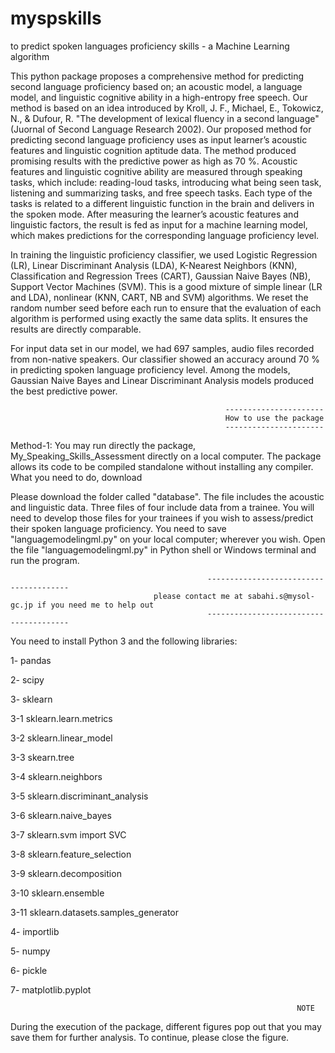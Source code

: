 # myspskills
to predict spoken languages proficiency skills - a Machine Learning algorithm 

This python package proposes a comprehensive method for predicting second language proficiency based on; an acoustic model, a language model, and linguistic cognitive ability in a high-entropy free speech. Our method is based on an idea introduced by Kroll, J. F., Michael, E., Tokowicz, N., & Dufour, R. "The development of lexical fluency in a second language" (Juornal of Second Language Research 2002). Our proposed method for predicting second language proficiency uses as input learner’s acoustic features and linguistic cognition aptitude data. The method produced promising results with the predictive power as high as 70 %. Acoustic features and linguistic cognitive ability are measured through speaking tasks, which include: reading-loud tasks, introducing what being seen task, listening and summarizing tasks, and free speech tasks. Each type of the tasks is related to a different linguistic function in the brain and delivers in the spoken mode. After measuring the learner’s acoustic features and linguistic factors, the result is fed as input for a machine learning model, which makes predictions for the corresponding language proficiency level. 

In training the linguistic proficiency classifier, we used Logistic Regression (LR), Linear Discriminant Analysis (LDA), K-Nearest Neighbors (KNN), Classification and Regression Trees (CART), Gaussian Naive Bayes (NB), Support Vector Machines (SVM). This is a good mixture of simple linear (LR and LDA), nonlinear (KNN, CART, NB and SVM) algorithms. We reset the random number seed before each run to ensure that the evaluation of each algorithm is performed using exactly the same data splits. It ensures the results are directly comparable.

For input data set in our model, we had 697 samples, audio files recorded from non-native speakers. Our classifier showed an accuracy around 70 % in predicting spoken language proficiency level. Among the models, Gaussian Naive Bayes and Linear Discriminant Analysis models produced the best predictive power.

                                                    ----------------------
                                                    How to use the package
                                                    ----------------------
Method-1: 
You may run directly the package, My_Speaking_Skills_Assessment directly on a local computer. The package allows its code to be compiled standalone without installing any compiler. What you need to do, download  

Please download the folder called "database". The file includes the acoustic and linguistic data. Three files of four include data from a trainee. You will need to develop those files for your trainees if you wish to assess/predict their spoken language proficiency. You need to save "languagemodelingml.py" on your local computer; wherever you wish. 
Open the file "languagemodelingml.py" in Python shell or Windows terminal and run the program. 

                                                ---------------------------------------
                                    please contact me at sabahi.s@mysol-gc.jp if you need me to help out               
                                                ---------------------------------------
                                                
You need to install Python 3 and the following libraries: 

1- pandas

2- scipy

3- sklearn

  3-1 sklearn.learn.metrics 
  
  3-2 sklearn.linear_model
  
  3-3 skearn.tree
  
  3-4 sklearn.neighbors 
  
  3-5 sklearn.discriminant_analysis
  
  3-6 sklearn.naive_bayes
  
  3-7 sklearn.svm import SVC
  
  3-8 sklearn.feature_selection
  
  3-9 sklearn.decomposition
  
  3-10 sklearn.ensemble
  
  3-11 sklearn.datasets.samples_generator 
  
4- importlib

5- numpy

6- pickle

7- matplotlib.pyplot 

                                                                    NOTE
                                                                    
During the execution of the package, different figures pop out that you may save them for further analysis. To continue, please close the figure.  
